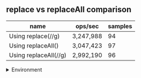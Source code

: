 ## replace vs replaceAll comparison

|name|ops/sec|samples|
|-|-|-|
|Using replace(//g)|3,247,988|94|
|Using replaceAll()|3,047,423|97|
|Using replaceAll(//g)|2,992,190|96|


<details>
<summary>Environment</summary>

* __Machine:__ linux x64 | 4 vCPUs | 15.6GB Mem
* __Run:__ Sun Mar 10 2024 16:12:20 GMT+0000 (Coordinated Universal Time)
</details>

<!--
{"environment":{"platform":"linux","arch":"x64","cpus":4,"totalMemory":15.606491088867188},"benchmarks":[{"name":"Using replace(//g)","opsSec":3247988.055249141,"samples":4},{"name":"Using replaceAll()","opsSec":3047422.9348826795,"samples":6},{"name":"Using replaceAll(//g)","opsSec":2992190.050364378,"samples":5}]}-->
